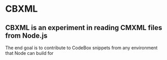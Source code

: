 # CBXML
## CBXML is an experiment in reading CMXML files from Node.js

The end goal is to contribute to CodeBox snippets from any environment that Node can build for
